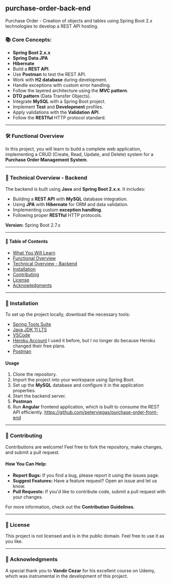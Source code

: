 ## purchase-order-back-end
Purchase Order - Creation of objects and tables using Spring Boot 2.x technologies to develop a REST API hosting.

### 📚 Core Concepts:

- **Spring Boot 2.x.x**
- **Spring Data JPA**
- **Hibernate**
- Build a **REST API**.
- Use **Postman** to test the REST API.
- Work with **H2 database** during development.
- Handle exceptions with custom error handling.
- Follow the layered architecture using the **MVC pattern**.
- **DTO pattern** (Data Transfer Objects).
- Integrate **MySQL** with a Spring Boot project.
- Implement **Test** and **Development** profiles.
- Apply validations with the **Validation API**.
- Follow the **RESTful** HTTP protocol standard.

---

### 🛠 Functional Overview

In this project, you will learn to build a complete web application, implementing a CRUD (Create, Read, Update, and Delete) system for a **Purchase Order Management System**.

---

### 🔧 Technical Overview - Backend

The backend is built using **Java** and **Spring Boot 2.x.x**. It includes:
- Building a **REST API** with **MySQL** database integration.
- Using **JPA** with **Hibernate** for ORM and data validation.
- Implementing custom **exception handling**.
- Following proper **RESTful** HTTP protocols.
  
**Version:** Spring Boot 2.7.x

---

#### 📄 Table of Contents
- [What You Will Learn](#📚-what-you-will-learn)
- [Functional Overview](#🛠-functional-overview)
- [Technical Overview - Backend](#🔧-technical-overview---backend)
- [Installation](#installation)
- [Contributing](#contributing)
- [License](#license)
- [Acknowledgments](#acknowledgments)

---

### 🚀 Installation

To set up the project locally, download the necessary tools:
- [Spring Tools Suite](https://spring.io/tools)
- [Java JDK 11 LTS](https://www.oracle.com/java/technologies/javase-downloads.html)
- [VSCode](https://code.visualstudio.com/download)
- [Heroku Account](https://www.heroku.com/) I used it before, but I no longer do because Heroku changed their free plans.
- [Postman](https://www.postman.com/downloads/)

#### Usage
1. Clone the repository.
2. Import the project into your workspace using Spring Boot.
3. Set up the **MySQL** database and configure it in the application properties.
4. Start the backend server.
5. **Postman** 
6. Run **Angular** frontend application, which is built to consume the REST API efficiently. https://github.com/peterviegas/purchase-order-front-end
  
---

### 🤝 Contributing

Contributions are welcome! Feel free to fork the repository, make changes, and submit a pull request.

#### How You Can Help:
- **Report Bugs:** If you find a bug, please report it using the issues page.
- **Suggest Features:** Have a feature request? Open an issue and let us know.
- **Pull Requests:** If you'd like to contribute code, submit a pull request with your changes.

For more information, check out the **Contribution Guidelines**.

---

### 📜 License
This project is not licensed and is in the public domain. Feel free to use it as you like.

---

### 🙏 Acknowledgments

A special thank you to **Vandir Cezar** for his excellent course on Udemy, which was instrumental in the development of this project.


